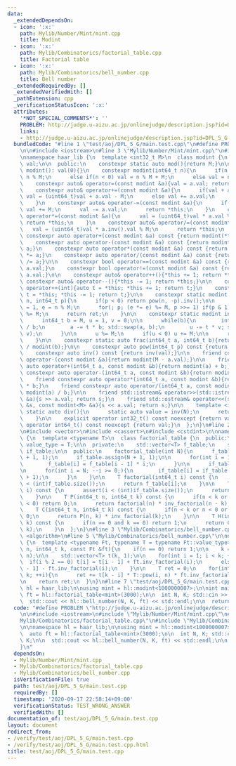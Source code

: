 ```yaml
---
data:
  _extendedDependsOn:
  - icon: ':x:'
    path: Mylib/Number/Mint/mint.cpp
    title: Modint
  - icon: ':x:'
    path: Mylib/Combinatorics/factorial_table.cpp
    title: Factorial table
  - icon: ':x:'
    path: Mylib/Combinatorics/bell_number.cpp
    title: Bell number
  _extendedRequiredBy: []
  _extendedVerifiedWith: []
  _pathExtension: cpp
  _verificationStatusIcon: ':x:'
  attributes:
    '*NOT_SPECIAL_COMMENTS*': ''
    PROBLEM: http://judge.u-aizu.ac.jp/onlinejudge/description.jsp?id=DPL_5_G
    links:
    - http://judge.u-aizu.ac.jp/onlinejudge/description.jsp?id=DPL_5_G
  bundledCode: "#line 1 \"test/aoj/DPL_5_G/main.test.cpp\"\n#define PROBLEM \"http://judge.u-aizu.ac.jp/onlinejudge/description.jsp?id=DPL_5_G\"\
    \n\n#include <iostream>\n#line 3 \"Mylib/Number/Mint/mint.cpp\"\n#include <utility>\n\
    \nnamespace haar_lib {\n  template <int32_t M>\n  class modint {\n    uint32_t\
    \ val;\n\n  public:\n    constexpr static auto mod(){return M;}\n\n    constexpr\
    \ modint(): val(0){}\n    constexpr modint(int64_t n){\n      if(n >= M) val =\
    \ n % M;\n      else if(n < 0) val = n % M + M;\n      else val = n;\n    }\n\n\
    \    constexpr auto& operator=(const modint &a){val = a.val; return *this;}\n\
    \    constexpr auto& operator+=(const modint &a){\n      if(val + a.val >= M)\
    \ val = (uint64_t)val + a.val - M;\n      else val += a.val;\n      return *this;\n\
    \    }\n    constexpr auto& operator-=(const modint &a){\n      if(val < a.val)\
    \ val += M;\n      val -= a.val;\n      return *this;\n    }\n    constexpr auto&\
    \ operator*=(const modint &a){\n      val = (uint64_t)val * a.val % M;\n     \
    \ return *this;\n    }\n    constexpr auto& operator/=(const modint &a){\n   \
    \   val = (uint64_t)val * a.inv().val % M;\n      return *this;\n    }\n\n   \
    \ constexpr auto operator+(const modint &a) const {return modint(*this) += a;}\n\
    \    constexpr auto operator-(const modint &a) const {return modint(*this) -=\
    \ a;}\n    constexpr auto operator*(const modint &a) const {return modint(*this)\
    \ *= a;}\n    constexpr auto operator/(const modint &a) const {return modint(*this)\
    \ /= a;}\n\n    constexpr bool operator==(const modint &a) const {return val ==\
    \ a.val;}\n    constexpr bool operator!=(const modint &a) const {return val !=\
    \ a.val;}\n\n    constexpr auto& operator++(){*this += 1; return *this;}\n   \
    \ constexpr auto& operator--(){*this -= 1; return *this;}\n\n    constexpr auto\
    \ operator++(int){auto t = *this; *this += 1; return t;}\n    constexpr auto operator--(int){auto\
    \ t = *this; *this -= 1; return t;}\n\n    constexpr static modint pow(int64_t\
    \ n, int64_t p){\n      if(p < 0) return pow(n, -p).inv();\n\n      int64_t ret\
    \ = 1, e = n % M;\n      for(; p; (e *= e) %= M, p >>= 1) if(p & 1) (ret *= e)\
    \ %= M;\n      return ret;\n    }\n\n    constexpr static modint inv(int64_t a){\n\
    \      int64_t b = M, u = 1, v = 0;\n\n      while(b){\n        int64_t t = a\
    \ / b;\n        a -= t * b; std::swap(a, b);\n        u -= t * v; std::swap(u,\
    \ v);\n      }\n\n      u %= M;\n      if(u < 0) u += M;\n\n      return u;\n\
    \    }\n\n    constexpr static auto frac(int64_t a, int64_t b){return modint(a)\
    \ / modint(b);}\n\n    constexpr auto pow(int64_t p) const {return pow(val, p);}\n\
    \    constexpr auto inv() const {return inv(val);}\n\n    friend constexpr auto\
    \ operator-(const modint &a){return modint(M - a.val);}\n\n    friend constexpr\
    \ auto operator+(int64_t a, const modint &b){return modint(a) + b;}\n    friend\
    \ constexpr auto operator-(int64_t a, const modint &b){return modint(a) - b;}\n\
    \    friend constexpr auto operator*(int64_t a, const modint &b){return modint(a)\
    \ * b;}\n    friend constexpr auto operator/(int64_t a, const modint &b){return\
    \ modint(a) / b;}\n\n    friend std::istream& operator>>(std::istream &s, modint<M>\
    \ &a){s >> a.val; return s;}\n    friend std::ostream& operator<<(std::ostream\
    \ &s, const modint<M> &a){s << a.val; return s;}\n\n    template <int N>\n   \
    \ static auto div(){\n      static auto value = inv(N);\n      return value;\n\
    \    }\n\n    explicit operator int32_t() const noexcept {return val;}\n    explicit\
    \ operator int64_t() const noexcept {return val;}\n  };\n}\n#line 2 \"Mylib/Combinatorics/factorial_table.cpp\"\
    \n#include <vector>\n#include <cassert>\n#include <cstdint>\n\nnamespace haar_lib\
    \ {\n  template <typename T>\n  class factorial_table {\n  public:\n    using\
    \ value_type = T;\n\n  private:\n    std::vector<T> f_table;\n    std::vector<T>\
    \ if_table;\n\n  public:\n    factorial_table(int N){\n      f_table.assign(N\
    \ + 1, 1);\n      if_table.assign(N + 1, 1);\n\n      for(int i = 1; i <= N; ++i){\n\
    \        f_table[i] = f_table[i - 1] * i;\n      }\n\n      if_table[N] = f_table[N].inv();\n\
    \n      for(int i = N; --i >= 0;){\n        if_table[i] = if_table[i + 1] * (i\
    \ + 1);\n      }\n    }\n\n    T factorial(int64_t i) const {\n      assert(i\
    \ < (int)f_table.size());\n      return f_table[i];\n    }\n\n    T inv_factorial(int64_t\
    \ i) const {\n      assert(i < (int)if_table.size());\n      return if_table[i];\n\
    \    }\n\n    T P(int64_t n, int64_t k) const {\n      if(n < k or n < 0 or k\
    \ < 0) return 0;\n      return factorial(n) * inv_factorial(n - k);\n    }\n\n\
    \    T C(int64_t n, int64_t k) const {\n      if(n < k or n < 0 or k < 0) return\
    \ 0;\n      return P(n, k) * inv_factorial(k);\n    }\n\n    T H(int64_t n, int64_t\
    \ k) const {\n      if(n == 0 and k == 0) return 1;\n      return C(n + k - 1,\
    \ k);\n    }\n  };\n}\n#line 3 \"Mylib/Combinatorics/bell_number.cpp\"\n#include\
    \ <algorithm>\n#line 5 \"Mylib/Combinatorics/bell_number.cpp\"\n\nnamespace haar_lib\
    \ {\n  template <typename Ft, typename T = typename Ft::value_type>\n  T bell_number(int64_t\
    \ n, int64_t k, const Ft &ft){\n    if(n == 0) return 1;\n\n    k = std::min(k,\
    \ n);\n\n    std::vector<T> t(k, 1);\n\n    for(int i = 1; i < k; ++i){\n    \
    \  if(i % 2 == 0) t[i] = t[i - 1] + ft.inv_factorial(i);\n      else t[i] = t[i\
    \ - 1] - ft.inv_factorial(i);\n    }\n\n    T ret = 0;\n    for(int i = 1; i <=\
    \ k; ++i){\n      ret += t[k - i] * T::pow(i, n) * ft.inv_factorial(i);\n    }\n\
    \n    return ret;\n  }\n}\n#line 7 \"test/aoj/DPL_5_G/main.test.cpp\"\n\nnamespace\
    \ hl = haar_lib;\n\nusing mint = hl::modint<1000000007>;\n\nint main(){\n  auto\
    \ ft = hl::factorial_table<mint>(3000);\n\n  int N, K; std::cin >> N >> K;\n\n\
    \  std::cout << hl::bell_number(N, K, ft) << std::endl;\n\n  return 0;\n}\n"
  code: "#define PROBLEM \"http://judge.u-aizu.ac.jp/onlinejudge/description.jsp?id=DPL_5_G\"\
    \n\n#include <iostream>\n#include \"Mylib/Number/Mint/mint.cpp\"\n#include \"\
    Mylib/Combinatorics/factorial_table.cpp\"\n#include \"Mylib/Combinatorics/bell_number.cpp\"\
    \n\nnamespace hl = haar_lib;\n\nusing mint = hl::modint<1000000007>;\n\nint main(){\n\
    \  auto ft = hl::factorial_table<mint>(3000);\n\n  int N, K; std::cin >> N >>\
    \ K;\n\n  std::cout << hl::bell_number(N, K, ft) << std::endl;\n\n  return 0;\n\
    }\n"
  dependsOn:
  - Mylib/Number/Mint/mint.cpp
  - Mylib/Combinatorics/factorial_table.cpp
  - Mylib/Combinatorics/bell_number.cpp
  isVerificationFile: true
  path: test/aoj/DPL_5_G/main.test.cpp
  requiredBy: []
  timestamp: '2020-09-17 22:58:14+09:00'
  verificationStatus: TEST_WRONG_ANSWER
  verifiedWith: []
documentation_of: test/aoj/DPL_5_G/main.test.cpp
layout: document
redirect_from:
- /verify/test/aoj/DPL_5_G/main.test.cpp
- /verify/test/aoj/DPL_5_G/main.test.cpp.html
title: test/aoj/DPL_5_G/main.test.cpp
---
```

